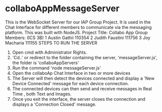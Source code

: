 # collaboAppMessageServer
This is the WebSocket Server for our IAP Group Project. It is used in the Chat Interface for different members to communicate via the messaging platform.
This was built with NodeJS.
Project Title: Collabo App
Group Members:  (ICS 3B)
1 Austin Gathii  110354
2 Judith Faustini 111756
3 Joy Macharia 111155
STEPS TO RUN THE SERVER
1. Open cmd with Administrator Rights.
2. 'Cd..' or redirect to the folder containing the server, 'messageServer.js', the folder is 'collaboAppServers'
3. Run the command 'node messageServer.js'
4. Open the collaboAp Chat Interface in two or more devices
5. The Server will then detect the devices connected and display a 'New Device Connected' message for each device connection.
6. The connected devices can then send and receive messages in Real Time , both Text and Images. 
7. Once you exit the interface, the server closes the connection and displays a 'Connection Closed' message.
